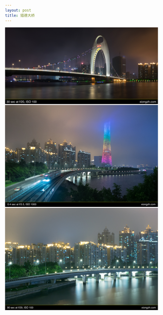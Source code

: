 ```yaml
---
layout: post
title: 猎德大桥
---
```


<img src="https://github.com/comacros/comacros.github.io/raw/master/images/DSC_5786.jpg" alt="猎德大桥 1/3" onclick="javascript:enlarge(this)" class="toEnlarge" >
<img src="https://github.com/comacros/comacros.github.io/raw/master/images/DSC_5813.JPG" alt="猎德大桥 2/3" onclick="javascript:enlarge(this)" class="toEnlarge" >
<img src="https://github.com/comacros/comacros.github.io/raw/master/images/DSC_5856.JPG" alt="猎德大桥 3/3" onclick="javascript:enlarge(this)" class="toEnlarge" >
